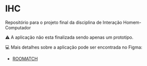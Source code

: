 # IHC
Repositório para o projeto final da disciplina de Interação Homem-Computador


:warning: A aplicação não esta finalizada sendo apenas um prototipo.

:computer: Mais detalhes sobre a aplicação pode ser encontrada no Figma: 

- [ROOMATCH](https://www.figma.com/proto/nAl8dB6m0l1ZvMOb3uSLvk/Projeto-SG-bus?type=design&node-id=301-568&t=E0VcNLTqXMhnebQd-1&scaling=scale-down&page-id=301%3A567&starting-point-node-id=301%3A996&mode=design)
